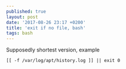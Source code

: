 ```yaml
---
published: true
layout: post
date: '2017-08-26 23:17 +0200'
title: 'exit if no file, bash'
tags: bash
---
```

Supposedly shortest version, example

    [[ -f /var/log/apt/history.log ]] || exit 0
